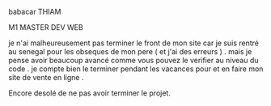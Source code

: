 babacar THIAM

M1 MASTER DEV WEB

je n'ai malheureusement pas terminer le front  de mon site car je suis rentré au senegal pour les obseques de mon pere ( et j'ai des erreurs ) .
mais je pense avoir beaucoup avancé comme vous pouvez le verifier au niveau du code .
je compte bien le terminer pendant les vacances pour et en faire mon site de vente en ligne .

Encore desolé de ne pas avoir terminer le projet.
